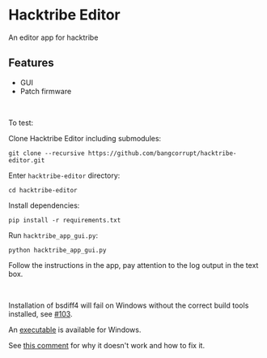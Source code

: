 # Hacktribe Editor

An editor app for hacktribe

## Features
 - GUI
 - Patch firmware

<br/>

To test:

Clone Hacktribe Editor including submodules:

    git clone --recursive https://github.com/bangcorrupt/hacktribe-editor.git

Enter `hacktribe-editor` directory:

    cd hacktribe-editor

Install dependencies:

    pip install -r requirements.txt


Run `hacktribe_app_gui.py`:

    python hacktribe_app_gui.py

Follow the instructions in the app, pay attention to the log output in the text box.

<br/>

Installation of bsdiff4 will fail on Windows without the correct build tools installed, see [#103](https://github.com/bangcorrupt/hacktribe/issues/103).

An [executable](https://github.com/bangcorrupt/hacktribe-editor/blob/main/hacktribe-gui.exe) is available for Windows.

See [this comment](https://github.com/bangcorrupt/hacktribe/discussions/41#discussioncomment-4700681) for why it doesn't work and how to fix it.


